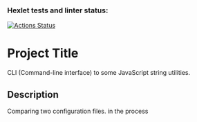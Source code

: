 ### Hexlet tests and linter status:
[![Actions Status](https://github.com/newzavod/frontend-project-lvl2/workflows/hexlet-check/badge.svg)](https://github.com/newzavod/frontend-project-lvl2/actions)

# Project Title
CLI (Command-line interface) to some JavaScript string utilities.

## Description
Сomparing two configuration files.
in the process
